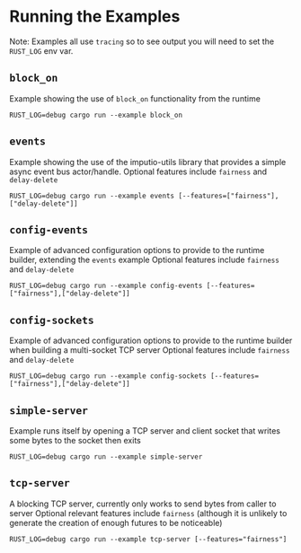 # Running the Examples

Note: Examples all use `tracing` so to see output you will need to set the `RUST_LOG` env var.

## `block_on`
Example showing the use of `block_on` functionality from the runtime
```
RUST_LOG=debug cargo run --example block_on 
```

## `events`
Example showing the use of the imputio-utils library that provides a simple async event bus actor/handle. 
Optional features include `fairness` and `delay-delete`
```
RUST_LOG=debug cargo run --example events [--features=["fairness"],["delay-delete"]]
```

## `config-events`
Example of advanced configuration options to provide to the runtime builder, extending the `events` example
Optional features include `fairness` and `delay-delete`
```
RUST_LOG=debug cargo run --example config-events [--features=["fairness"],["delay-delete"]]
```

## `config-sockets`
Example of advanced configuration options to provide to the runtime builder when building
a multi-socket TCP server 
Optional features include `fairness` and `delay-delete`
```
RUST_LOG=debug cargo run --example config-sockets [--features=["fairness"],["delay-delete"]]
```

## `simple-server`
Example runs itself by opening a TCP server and client socket that writes some bytes to the socket then exits
```
RUST_LOG=debug cargo run --example simple-server
```

## `tcp-server`
A blocking TCP server, currently only works to send bytes from caller to server
Optional relevant features include `fairness` (although it is unlikely to generate
the creation of enough futures to be noticeable)
```
RUST_LOG=debug cargo run --example tcp-server [--features="fairness"]
```
